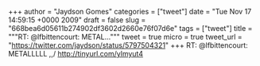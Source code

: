 
+++
author = "Jaydson Gomes"
categories = ["tweet"]
date = "Tue Nov 17 14:59:15 +0000 2009"
draft = false
slug = "668bea6d05611b274902df3602d2660e76f07d6e"
tags = ["tweet"]
title = """RT: @lfbittencourt: METAL..."""
tweet = true
micro = true
tweet_url = "https://twitter.com/jaydson/status/5797504321"
+++
RT: @lfbittencourt: METALLLLL \,,/ http://tinyurl.com/ylmyut4
